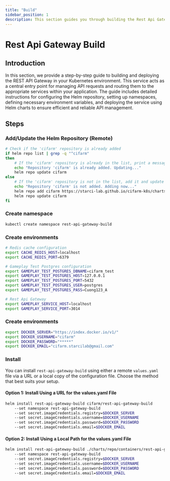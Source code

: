 ```yaml
---
title: "Build"
sidebar_position: 1
description: This section guides you through building the Rest Api Gateway in your Kubernetes environment using Helm.
---
```

# Rest Api Gateway Build
## Introduction
In this section, we provide a step-by-step guide to building and deploying the REST API Gateway in your Kubernetes environment. This service acts as a central entry point for managing API requests and routing them to the appropriate services within your application. The guide includes detailed instructions for configuring the Helm repository, setting up namespaces, defining necessary environment variables, and deploying the service using Helm charts to ensure efficient and reliable API management.
## Steps
### Add/Update the Helm Repository (Remote)
```bash
# Check if the 'cifarm' repository is already added
if helm repo list | grep -q "^cifarm" 
then
    # If the 'cifarm' repository is already in the list, print a message and update the repository
    echo "Repository 'cifarm' is already added. Updating..."
    helm repo update cifarm
else
    # If the 'cifarm' repository is not in the list, add it and update the repository
    echo "Repository 'cifarm' is not added. Adding now..."
    helm repo add cifarm https://starci-lab.github.io/cifarm-k8s/charts
    helm repo update cifarm
fi
```
### Create namespace
```bash
kubectl create namespace rest-api-gateway-build
```
### Create environments
```bash
# Redis cache configuration
export CACHE_REDIS_HOST=localhost
export CACHE_REDIS_PORT=6379

# Gameplay Test Postgres configuration
export GAMEPLAY_TEST_POSTGRES_DBNAME=cifarm_test
export GAMEPLAY_TEST_POSTGRES_HOST=127.0.0.1
export GAMEPLAY_TEST_POSTGRES_PORT=5432
export GAMEPLAY_TEST_POSTGRES_USER=postgres
export GAMEPLAY_TEST_POSTGRES_PASS=Cuong123_A

# Rest Api Gateway
export GAMEPLAY_SERVICE_HOST=localhost
export GAMEPLAY_SERVICE_PORT=3014

```
### Create environments
```bash
export DOCKER_SERVER="https://index.docker.io/v1/"
export DOCKER_USERNAME="cifarm"
export DOCKER_PASSWORD="*****"
export DOCKER_EMAIL="cifarm.starcilab@gmail.com"
```
### Install
You can install `rest-api-gateway-build` using either a remote `values.yaml` file via a URL or a local copy of the configuration file. Choose the method that best suits your setup.
#### Option 1: Install Using a URL for the values.yaml File
```bash
helm install rest-api-gateway-build cifarm/rest-api-gateway-build
    --set namespace rest-api-gateway-build
    --set secret.imageCredentials.registry=$DOCKER_SERVER
    --set secret.imageCredentials.username=$DOCKER_USERNAME
    --set secret.imageCredentials.password=$DOCKER_PASSWORD
    --set secret.imageCredentials.email=$DOCKER_EMAIL
```
#### Option 2: Install Using a Local Path for the values.yaml File
```bash
helm install rest-api-gateway-build ./charts/repo/containers/rest-api-gateway/build/
    --set namespace rest-api-gateway-build
    --set secret.imageCredentials.registry=$DOCKER_SERVER
    --set secret.imageCredentials.username=$DOCKER_USERNAME
    --set secret.imageCredentials.password=$DOCKER_PASSWORD
    --set secret.imageCredentials.email=$DOCKER_EMAIL
```